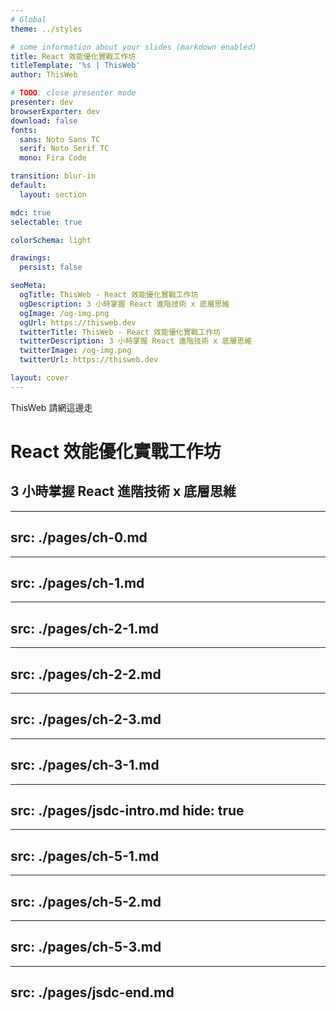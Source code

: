 ```yaml
---
# Global
theme: ../styles

# some information about your slides (markdown enabled)
title: React 效能優化實戰工作坊
titleTemplate: '%s | ThisWeb'
author: ThisWeb

# TODO: close presenter mode
presenter: dev
browserExporter: dev
download: false
fonts:
  sans: Noto Sans TC
  serif: Noto Serif TC
  mono: Fira Code

transition: blur-in
default:
  layout: section

mdc: true
selectable: true

colorSchema: light

drawings:
  persist: false

seoMeta:
  ogTitle: ThisWeb - React 效能優化實戰工作坊
  ogDescription: 3 小時掌握 React 進階技術 x 底層思維
  ogImage: /og-img.png
  ogUrl: https://thisweb.dev
  twitterTitle: ThisWeb - React 效能優化實戰工作坊
  twitterDescription: 3 小時掌握 React 進階技術 x 底層思維
  twitterImage: /og-img.png
  twitterUrl: https://thisweb.dev

layout: cover
---
```


<p class="text-xl !mb-12 text-[var(--mute)]">ThisWeb 請網這邊走</p>

# React 效能優化實戰工作坊

## 3 小時掌握 React 進階技術 x 底層思維

---
src: ./pages/ch-0.md
---

---
src: ./pages/ch-1.md
---

---
src: ./pages/ch-2-1.md
---

---
src: ./pages/ch-2-2.md
---

---
src: ./pages/ch-2-3.md
---

---
src: ./pages/ch-3-1.md
---

---
src: ./pages/jsdc-intro.md
hide: true
---

---
src: ./pages/ch-5-1.md
---

---
src: ./pages/ch-5-2.md
---

---
src: ./pages/ch-5-3.md
---

---
src: ./pages/jsdc-end.md
---
